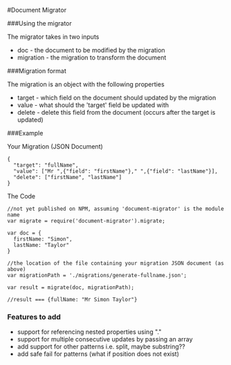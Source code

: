 #Document Migrator

###Using the migrator

The migrator takes in two inputs

* doc - the document to be modified by the migration
* migration - the migration to transform the document

###Migration format

The migration is an object with the following properties

* target - which field on the document should updated by the migration
* value - what should the 'target' field be updated with
* delete - delete this field from the document (occurs after the target is updated)

###Example

Your Migration (JSON Document)

```
{
  "target": "fullName",
  "value": ["Mr ",{"field": "firstName"}," ",{"field": "lastName"}],
  "delete": ["firstName", "lastName"]
}
```

The Code

```
//not yet published on NPM, assuming 'document-migrator' is the module name
var migrate = require('document-migrator').migrate;

var doc = {
  firstName: "Simon",
  lastName: "Taylor"
}

//the location of the file containing your migration JSON document (as above)
var migrationPath = './migrations/generate-fullname.json';

var result = migrate(doc, migrationPath);

//result === {fullName: "Mr Simon Taylor"}
```

### Features to add

* support for referencing nested properties using "."
* support for multiple consecutive updates by passing an array
* add support for other patterns i.e. split, maybe substring?? 
* add safe fail for patterns (what if position does not exist)
